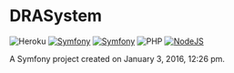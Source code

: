 DRASystem
=========

![Heroku](http://heroku-badge.herokuapp.com/?app=diazreyes&style=flat)
[![Symfony](http://img.shields.io/badge/Symfony2-2.8.5-blue.svg)](http://syfmony.com)
[![Symfony](http://img.shields.io/badge/PHP-7.0.6-yellow.svg)](http://syfmony.com)
![PHP](http://img.shields.io/badge/Buildpack-PHP-lightgrey.svg)
[![NodeJS](http://img.shields.io/badge/Buildpack-NodeJS-lightgrey.svg)](http://nodejs.com)



A Symfony project created on January 3, 2016, 12:26 pm.
